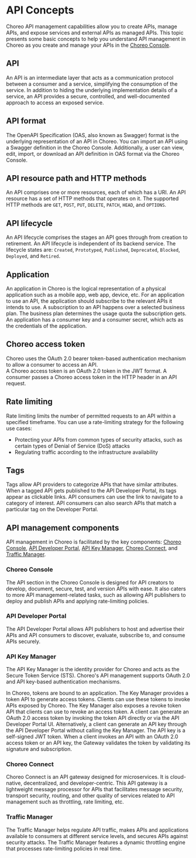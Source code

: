 # API Concepts
Choreo API management capabilities allow you to create APIs, manage APIs, and expose services and external APIs as managed APIs. This topic presents some basic concepts to help you understand API management in Choreo as you create and manage your APIs in the [Choreo Console](https://console.choreo.dev/login/).
 
## API
An API is an intermediate layer that acts as a communication protocol between a consumer and a service, simplifying the consumption of the service. In addition to hiding the underlying implementation details of a service, an API provides a secure, controlled, and well-documented approach to access an exposed service.

## API format
The OpenAPI Specification (OAS, also known as Swagger) format is the underlying representation of an API in Choreo. You can import an API using a Swagger definition in the Choreo Console. Additionally, a user can view, edit, import, or download an API definition in OAS format via the Choreo Console.

## API resource path and HTTP methods
An API comprises one or more resources, each of which has a URI. An API resource has a set of HTTP methods that operates on it. The supported HTTP methods are `GET`, `POST`, `PUT`, `DELETE`, `PATCH`, `HEAD`, and `OPTIONS`.

## API lifecycle
An API lifecycle comprises the stages an API goes through from creation to retirement. An API lifecycle is independent of its backend service. The lifecycle states are: `Created`, `Prototyped`, `Published`, `Deprecated`, `Blocked`, `Deployed`, and `Retired`.

## Application
An application in Choreo is the logical representation of a physical application such as a mobile app, web app, device, etc. For an application to use an API, the application should subscribe to the relevant APIs it intends to use. A subscription to an API happens over a selected business plan.  The business plan determines the usage quota the subscription gets. An application has a consumer key and a consumer secret, which acts as the credentials of the application.

## Choreo access token
Choreo uses the OAuth 2.0 bearer token-based authentication mechanism to allow a consumer to access an API.  
A Choreo access token is an OAuth 2.0 token in the JWT format. A consumer passes a Choreo access token in the HTTP header in an API request.

## Rate limiting
Rate limiting limits the number of permitted requests to an API within a specified timeframe. You can use a rate-limiting strategy for the following use cases:

- Protecting your APIs from common types of security attacks, such as certain types of Denial of Service (DoS) attacks
- Regulating traffic according to the infrastructure availability
    
## Tags
Tags allow API providers to categorize APIs that have similar attributes. When a tagged API gets published to the API Developer Portal, its tags appear as clickable links. API consumers can use the link to navigate to a category of interest. API consumers can also search APIs that match a particular tag on the Developer Portal.

## API management components
API management in Choreo is facilitated by the key components: [Choreo Console](#choreo-console), [API Developer Portal](#api-developer-portal), [API Key Manager](#api-key-manager), [Choreo Connect](#choreo-connect), and [Traffic Manager](#traffic-manager).

### Choreo Console
The API section in the Choreo Console is designed for API creators to develop, document, secure, test, and version APIs with ease. It also caters to more API management-related tasks, such as allowing API publishers to deploy and publish APIs and applying rate-limiting policies.

### API Developer Portal
The API Developer Portal allows API publishers to host and advertise their APIs and API consumers to discover, evaluate, subscribe to, and consume APIs securely.

### API Key Manager
The API Key Manager is the identity provider for Choreo and acts as the Secure Token Service (STS). Choreo's API management supports OAuth 2.0 and API key-based authentication mechanisms.

In Choreo, tokens are bound to an application. The Key Manager provides a token API to generate access tokens. Clients can use these tokens to invoke APIs exposed by Choreo. The Key Manager also exposes a revoke token API that clients can use to revoke an access token. A client can generate an OAuth 2.0 access token by invoking the token API directly or via the API Developer Portal UI. Alternatively, a client can generate an API key through the API Developer Portal without calling the Key Manager. The API key is a self-signed JWT token. When a client invokes an API with an OAuth 2.0 access token or an API key, the Gateway validates the token by validating its signature and subscription.

### Choreo Connect
Choreo Connect is an API gateway designed for microservices. It is cloud-native, decentralized, and developer-centric. This API gateway is a lightweight message processor for APIs that facilitates message security, transport security, routing, and other quality of services related to API management such as throttling, rate limiting, etc.

### Traffic Manager
The Traffic Manager helps regulate API traffic, makes APIs and applications available to consumers at different service levels, and secures APIs against security attacks. The Traffic Manager features a dynamic throttling engine that processes rate-limiting policies in real time. 
